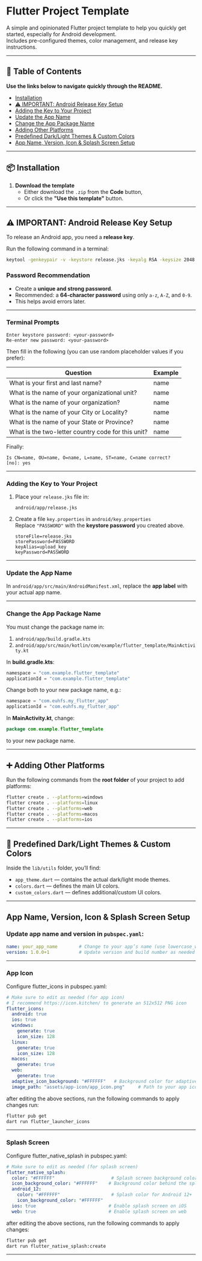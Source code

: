 # Flutter Project Template

A simple and opinionated Flutter project template to help you quickly get started, especially for Android development.  
Includes pre-configured themes, color management, and release key instructions.

---

## 📑 Table of Contents

**Use the links below to navigate quickly through the README.**

- [Installation](#installation)
- [⚠️ IMPORTANT: Android Release Key Setup](#-important-android-release-key-setup)
- [Adding the Key to Your Project](#adding-the-key-to-your-project)
- [Update the App Name](#update-the-app-name)
- [Change the App Package Name](#change-the-app-package-name)
- [Adding Other Platforms](#adding-other-platforms)
- [Predefined Dark/Light Themes & Custom Colors](#predefined-darklight-themes--custom-colors)
- [App Name, Version, Icon & Splash Screen Setup](#app-name-version-icon--splash-screen-setup)

---

## 📦 Installation

1. **Download the template**  
   - Either download the `.zip` from the **Code** button,  
   - Or click the **"Use this template"** button.

---

## ⚠️ IMPORTANT: Android Release Key Setup

To release an Android app, you need a **release key**.

Run the following command in a terminal:

```bash
keytool -genkeypair -v -keystore release.jks -keyalg RSA -keysize 2048 -validity 10000 -alias upload_key
```

### Password Recommendation
- Create a **unique and strong password**.  
- Recommended: a **64-character password** using only `a-z`, `A-Z`, and `0-9`.  
- This helps avoid errors later.

---

### Terminal Prompts

```text
Enter keystore password: <your-password>
Re-enter new password: <your-password>
```

Then fill in the following (you can use random placeholder values if you prefer):

| Question                                             | Example   |
|-----------------------------------------------------|-----------|
| What is your first and last name?                   | name      |
| What is the name of your organizational unit?       | name      |
| What is the name of your organization?              | name      |
| What is the name of your City or Locality?          | name      |
| What is the name of your State or Province?         | name      |
| What is the two-letter country code for this unit?  | name      |

Finally:

```text
Is CN=name, OU=name, O=name, L=name, ST=name, C=name correct?
[no]: yes
```

---

### Adding the Key to Your Project

1. Place your `release.jks` file in:  
   ```
   android/app/release.jks
   ```

2. Create a file `key.properties` in `android/key.properties`  
   Replace `"PASSWORD"` with the **keystore password** you created above.

   ```
   storeFile=release.jks
   storePassword=PASSWORD
   keyAlias=upload_key
   keyPassword=PASSWORD
   ```

 ---

### Update the App Name

In `android/app/src/main/AndroidManifest.xml`, replace the **app label** with your actual app name.

---

### Change the App Package Name

You must change the package name in:

1. `android/app/build.gradle.kts`
2. `android/app/src/main/kotlin/com/example/flutter_template/MainActivity.kt`

In **build.gradle.kts**:

```kotlin
namespace = "com.example.flutter_template"
applicationId = "com.example.flutter_template"
```

Change both to your new package name, e.g.:

```kotlin
namespace = "com.euhfs.my_flutter_app"
applicationId = "com.euhfs.my_flutter_app"
```

In **MainActivity.kt**, change:

```kotlin
package com.example.flutter_template
```

to your new package name.

---

## ➕ Adding Other Platforms

Run the following commands from the **root folder** of your project to add platforms:

```bash
flutter create . --platforms=windows
flutter create . --platforms=linux
flutter create . --platforms=web
flutter create . --platforms=macos
flutter create . --platforms=ios
```

---

## 🎨 Predefined Dark/Light Themes & Custom Colors

Inside the `lib/utils` folder, you’ll find:

- `app_theme.dart` — contains the actual dark/light mode themes.
- `colors.dart` — defines the main UI colors.
- `custom_colors.dart` — defines additional/custom UI colors.

---

## App Name, Version, Icon & Splash Screen Setup

### Update app name and version in `pubspec.yaml`:

```yaml
name: your_app_name        # Change to your app’s name (use lowercase_with_underscores)
version: 1.0.0+1           # Update version and build number as needed
```

---

### App Icon

Configure flutter_icons in pubspec.yaml:

```yaml
# Make sure to edit as needed (for app icon)
# I recommend https://icon.kitchen/ to generate an 512x512 PNG icon
flutter_icons:
  android: true
  ios: true
  windows:
    generate: true
    icon_size: 128
  linux:
    generate: true
    icon_size: 128
  macos:
    generate: true
  web:
    generate: true
  adaptive_icon_background: "#FFFFFF"   # Background color for adaptive icons on Android
  image_path: "assets/app-icon/app_icon.png"     # Path to your app icon PNG file
```

after editing the above sections, run the following commands to apply changes run:

```bash
flutter pub get
dart run flutter_launcher_icons
```

---

### Splash Screen

Configure flutter_native_splash in pubspec.yaml:

```yaml
# Make sure to edit as needed (for splash screen)
flutter_native_splash:
  color: "#FFFFFF"                     # Splash screen background color
  icon_background_color: "#FFFFFF"    # Background color behind the splash icon
  android_12:
    color: "#FFFFFF"                   # Splash color for Android 12+
    icon_background_color: "#FFFFFF"
  ios: true                           # Enable splash screen on iOS
  web: true                           # Enable splash screen on web
```

after editing the above sections, run the following commands to apply changes:

```bash
flutter pub get
dart run flutter_native_splash:create
```

---